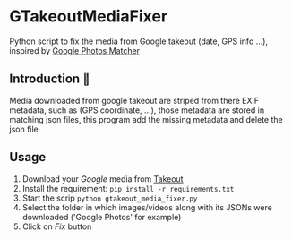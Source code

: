 # GTakeoutMediaFixer

Python script to fix the media from Google takeout (date, GPS info ...), inspired by [Google Photos Matcher](https://github.com/anderbggo/GooglePhotosMatcher)

## Introduction 📙

Media downloaded from google takeout are striped from there EXIF metadata, such as (GPS coordinate, ...), those metadata are stored in matching json files, 
this program add the missing metadata and delete the json file

## Usage

1. Download your _Google_ media from [Takeout](https://takeout.google.com/)
2. Install the requirement: ```pip install -r requirements.txt```
3. Start the scrip ```python gtakeout_media_fixer.py```
4. Select the folder in which images/videos along with its JSONs were downloaded ('Google Photos' for example)
5. Click on _Fix_ button
